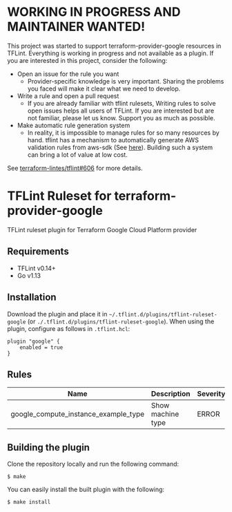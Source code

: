 # WORKING IN PROGRESS AND MAINTAINER WANTED!

This project was started to support terraform-provider-google resources in TFLint. Everything is working in progress and not available as a plugin. If you are interested in this project, consider the following:

- Open an issue for the rule you want
  - Provider-specific knowledge is very important. Sharing the problems you faced will make it clear what we need to develop.
- Write a rule and open a pull request
  - If you are already familiar with tflint rulesets, Writing rules to solve open issues helps all users of TFLint. If you are interested but are not familiar, please let us know. Support you as much as possible.
- Make automatic rule generation system
  - In reality, it is impossible to manage rules for so many resources by hand. tflint has a mechanism to automatically generate AWS validation rules from aws-sdk (See [here](https://github.com/terraform-linters/tflint/blob/master/docs/DEVELOPING.md#sdk-based)). Building such a system can bring a lot of value at low cost.

See [terraform-lintes/tflint#606](https://github.com/terraform-linters/tflint/issues/606) for more details.

# TFLint Ruleset for terraform-provider-google

TFLint ruleset plugin for Terraform Google Cloud Platform provider

## Requirements

- TFLint v0.14+
- Go v1.13

## Installation

Download the plugin and place it in `~/.tflint.d/plugins/tflint-ruleset-google` (or `./.tflint.d/plugins/tflint-ruleset-google`). When using the plugin, configure as follows in `.tflint.hcl`:

```hcl
plugin "google" {
    enabled = true
}
```

## Rules

|Name|Description|Severity|Enabled|Link|
| --- | --- | --- | --- | --- |
|google_compute_instance_example_type|Show machine type|ERROR|✔||

## Building the plugin

Clone the repository locally and run the following command:

```
$ make
```

You can easily install the built plugin with the following:

```
$ make install
```
